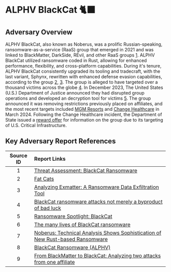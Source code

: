 #  ALPHV BlackCat :cat2:&zwj;:black_large_square:

## Adversary Overview

ALPHV BlackCat, also known as Noberus, was a prolific Russian-speaking, ransomware-as-a-service (RaaS) group that emerged in 2021 and was linked to BlackMatter, DarkSide, REvil, and other RaaS groups [1](https://www.ic3.gov/Media/News/2022/220420.pdf). ALPHV BlackCat utilized ransomware coded in Rust, allowing for enhanced performance, flexibility, and cross-platform capabilities. During it's tenure, ALPHV BlackCat consistently upgraded its tooling and tradecraft, with the last variant, Sphynx, rewritten with enhanced defense evasion capabilities, according to the group [2](https://twitter.com/vxunderground/status/1649094229413761030), [3](https://aspr.hhs.gov/cyber/Documents/stopransomware-508.pdf). The group is alleged to have targeted over a thousand victims across the globe [4](https://www.state.gov/reward-for-information-alphv-blackcat-ransomware-as-a-service/).  In December 2023, The United States (U.S.) Department of Justice announced they had disrupted group operations and developed an decryption tool for victims [5](https://www.justice.gov/opa/pr/justice-department-disrupts-prolific-alphvblackcat-ransomware-variant). The group announced it was removing restrictions previously placed on affiliates, and the most recent targets included [MGM Resorts](https://blog.morphisec.com/mgm-resorts-alphv-spider-ransomware-attack) and [Change Healthcare](https://www.reuters.com/technology/cybersecurity/cyber-security-outage-change-healthcare-continues-sixth-straight-day-2024-02-26/) in March 2024. Following the Change Healthcare incident, the Department of State issued a [reward offer](https://www.state.gov/rewards-for-justice-reward-offer-for-information-on-alphv-blackcat-linked-cyber-actors-targeting-u-s-critical-infrastructure/) for information on the group due to its targeting of U.S. Critical Infrastructure.

## Key Adversary Report References

Source ID | Report Links
|:---:|:---|
|1| [Threat Assessment: BlackCat Ransomware](https://unit42.paloaltonetworks.com/blackcat-ransomware/)|
|2|[Fat Cats](https://www.group-ib.com/blog/blackcat/)|
|3|[Analyzing Exmatter: A Ransomware Data Exfiltration Tool](https://www.kroll.com/en/insights/publications/cyber/analyzing-exmatter-ransomware-data-exfiltration-tool)|
|4|[BlackCat ransomware attacks not merely a byproduct of bad luck](https://news.sophos.com/en-us/2022/07/14/blackcat-ransomware-attacks-not-merely-a-byproduct-of-bad-luck/)|
|5|[Ransomware Spotlight: BlackCat](https://www.trendmicro.com/vinfo/us/security/news/ransomware-spotlight/ransomware-spotlight-blackcat)|
|6|[The many lives of BlackCat ransomware](https://www.microsoft.com/en-us/security/blog/2022/06/13/the-many-lives-of-blackcat-ransomware/)|
|7|[Noberus: Technical Analysis Shows Sophistication of New Rust-based Ransomware](https://symantec-enterprise-blogs.security.com/blogs/threat-intelligence/noberus-blackcat-alphv-rust-ransomware)|
|8|[BlackCat Ransomware (ALPHV)](https://www.varonis.com/blog/blackcat-ransomware)|
|9|[From BlackMatter to BlackCat: Analyzing two attacks from one affiliate](https://blog.talosintelligence.com/from-blackmatter-to-blackcat-analyzing/)|





